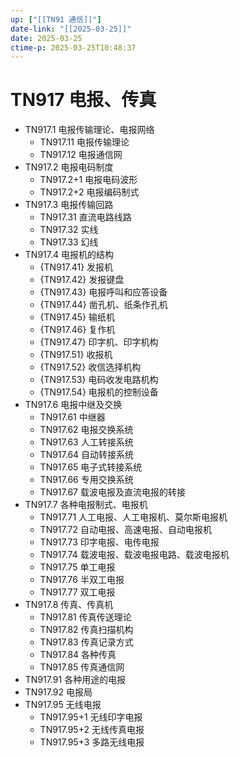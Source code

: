 ```yaml
---
up: ["[[TN91 通信]]"]
date-link: "[[2025-03-25]]"
date: 2025-03-25
ctime-p: 2025-03-25T10:48:37
---
```


# TN917 电报、传真

- TN917.1 电报传输理论、电报网络
	- TN917.11 电报传输理论
	- TN917.12 电报通信网
- TN917.2 电报电码制度
	- TN917.2+1 电报电码波形
	- TN917.2+2 电报编码制式
- TN917.3 电报传输回路
	- TN917.31 直流电路线路
	- TN917.32 实线
	- TN917.33 幻线
- TN917.4 电报机的结构
	- {TN917.41} 发报机
	- {TN917.42} 发报键盘
	- {TN917.43} 电报呼叫和应答设备
	- {TN917.44} 凿孔机、纸条作孔机
	- {TN917.45} 输纸机
	- {TN917.46} 复作机
	- {TN917.47} 印字机、印字机构
	- {TN917.51} 收报机
	- {TN917.52} 收信选择机构
	- {TN917.53} 电码收发电路机构
	- {TN917.54} 电报机的控制设备
- TN917.6 电报中继及交换
	- TN917.61 中继器
	- TN917.62 电报交换系统
	- TN917.63 人工转接系统
	- TN917.64 自动转接系统
	- TN917.65 电子式转接系统
	- TN917.66 专用交换系统
	- TN917.67 载波电报及直流电报的转接
- TN917.7 各种电报制式、电报机
	- TN917.71 人工电报、人工电报机、莫尔斯电报机
	- TN917.72 自动电报、高速电报、自动电报机
	- TN917.73 印字电报、电传电报
	- TN917.74 载波电报、载波电报电路、载波电报机
	- TN917.75 单工电报
	- TN917.76 半双工电报
	- TN917.77 双工电报
- TN917.8 传真、传真机
	- TN917.81 传真传送理论
	- TN917.82 传真扫描机构
	- TN917.83 传真记录方式
	- TN917.84 各种传真
	- TN917.85 传真通信网
- TN917.91 各种用途的电报
- TN917.92 电报局
- TN917.95 无线电报
	- TN917.95+1 无线印字电报
	- TN917.95+2 无线传真电报
	- TN917.95+3 多路无线电报
